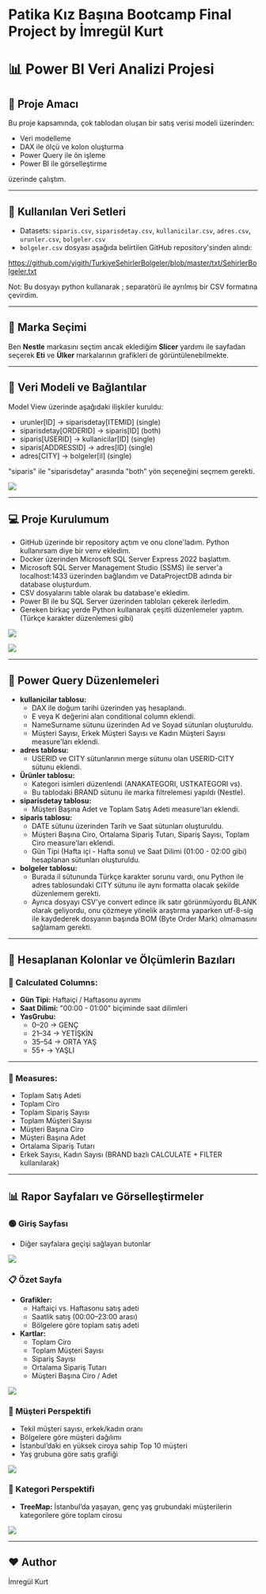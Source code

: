 # Patika Kız Başına Bootcamp Final Project by İmregül Kurt

# 📊 Power BI Veri Analizi Projesi

## 🎯 Proje Amacı

Bu proje kapsamında, çok tablodan oluşan bir satış verisi modeli üzerinden:
- Veri modelleme
- DAX ile ölçü ve kolon oluşturma
- Power Query ile ön işleme
- Power BI ile görselleştirme  

üzerinde çalıştım.

---

## 📁 Kullanılan Veri Setleri

- Datasets: `siparis.csv`, `siparisdetay.csv`, `kullanicilar.csv`, `adres.csv`, `urunler.csv`, `bolgeler.csv`
- `bolgeler.csv` dosyası aşağıda belirtilen GitHub repository'sinden alındı:

https://github.com/yigith/TurkiyeSehirlerBolgeler/blob/master/txt/SehirlerBolgeler.txt

Not: Bu dosyayı python kullanarak ; separatörü ile ayrılmış bir CSV formatına çevirdim.

---

## 🧭 Marka Seçimi

Ben **Nestle** markasını seçtim ancak eklediğim **Slicer** yardımı ile sayfadan seçerek **Eti** ve **Ülker** markalarının grafikleri de görüntülenebilmekte.

---

## 🔗 Veri Modeli ve Bağlantılar

Model View üzerinde aşağıdaki ilişkiler kuruldu:

- urunler[ID] → siparisdetay[ITEMID] (single)
- siparisdetay[ORDERID] → siparis[ID] (both)
- siparis[USERID] → kullanicilar[ID] (single)
- siparis[ADDRESSID] → adres[ID] (single)
- adres[CITY] → bolgeler[il] (single)

"siparis" ile "siparisdetay" arasında "both" yön seçeneğini seçmem gerekti.

![](https://github.com/imku13/patika-data-project/blob/main/images/model_view.png)

---

## 💻 Proje Kurulumum

- GitHub üzerinde bir repository açtım ve onu clone'ladım. Python kullanırsam diye bir venv ekledim.
- Docker üzerinden Microsoft SQL Server Express 2022 başlattım.
- Microsoft SQL Server Management Studio (SSMS) ile server'a localhost:1433
üzerinden bağlandım ve DataProjectDB adında bir database oluşturdum.
- CSV dosyalarını table olarak bu database'e ekledim.
- Power BI ile bu SQL Server üzerinden tabloları çekerek ilerledim.
- Gereken birkaç yerde Python kullanarak çeşitli düzenlemeler yaptım. (Türkçe karakter düzenlemesi gibi)

![](https://github.com/imku13/patika-data-project/blob/main/images/docker.png)

![](https://github.com/imku13/patika-data-project/blob/main/images/ssms.png)

---

## 🧼 Power Query Düzenlemeleri

- **kullanicilar tablosu:**
  - DAX ile doğum tarihi üzerinden yaş hesaplandı.
  - E veya K değerini alan conditional column eklendi.
  - NameSurname sütunu üzerinden Ad ve Soyad sütunları oluşturuldu.
  - Müşteri Sayısı, Erkek Müşteri Sayısı ve Kadın Müşteri Sayısı measure'ları eklendi.
- **adres tablosu:**
  - USERID ve CITY sütunlarının merge sütunu olan USERID-CITY sütunu eklendi.
- **Ürünler tablosu:**
  - Kategori isimleri düzenlendi (ANAKATEGORI, USTKATEGORI vs).
  - Bu tablodaki BRAND sütunu ile marka filtrelemesi yapıldı (Nestle).
- **siparisdetay tablosu:**
  - Müşteri Başına Adet ve Toplam Satış Adeti measure'ları eklendi.
- **siparis tablosu:**
  - DATE sütunu üzerinden Tarih ve Saat sütunları oluşturuldu.
  - Müşteri Başına Ciro, Ortalama Sipariş Tutarı, Sipariş Sayısı, Toplam Ciro measure'ları eklendi.
  - Gün Tipi (Hafta içi - Hafta sonu) ve Saat Dilimi (01:00 - 02:00 gibi) hesaplanan sütunları oluşturuldu.
- **bolgeler tablosu:**
  - Burada il sütununda Türkçe karakter sorunu vardı, onu Python ile adres tablosundaki CITY sütunu ile aynı formatta olacak şekilde düzenlemem gerekti.
  - Ayrıca dosyayı CSV'ye convert edince ilk satır görünmüyordu BLANK olarak geliyordu, onu çözmeye yönelik araştırma yaparken
utf-8-sig ile kaydederek dosyanın başında BOM (Byte Order Mark) olmamasını sağlamam gerekti.

---

## 🧮 Hesaplanan Kolonlar ve Ölçümlerin Bazıları

### 🧾 Calculated Columns:
- **Gün Tipi:** Haftaiçi / Haftasonu ayırımı
- **Saat Dilimi:** "00:00 - 01:00" biçiminde saat dilimleri
- **YasGrubu:**  
  - 0–20 → GENÇ  
  - 21–34 → YETİŞKİN  
  - 35–54 → ORTA YAŞ  
  - 55+ → YAŞLI

---

### 📐 Measures:
- Toplam Satış Adeti  
- Toplam Ciro
- Toplam Sipariş Sayısı
- Toplam Müşteri Sayısı
- Müşteri Başına Ciro
- Müşteri Başına Adet
- Ortalama Sipariş Tutarı
- Erkek Sayısı, Kadın Sayısı (BRAND bazlı CALCULATE + FILTER kullanılarak)  

---

## 📊 Rapor Sayfaları ve Görselleştirmeler

### 🟢 Giriş Sayfası
- Diğer sayfalara geçişi sağlayan butonlar

![](https://github.com/imku13/patika-data-project/blob/main/images/giris_sayfasi.png)

### 📋 Özet Sayfa
- **Grafikler:**
  - Haftaiçi vs. Haftasonu satış adeti
  - Saatlik satış (00:00–23:00 arası)
  - Bölgelere göre toplam satış adeti
- **Kartlar:**
  - Toplam Ciro
  - Toplam Müşteri Sayısı
  - Sipariş Sayısı
  - Ortalama Sipariş Tutarı
  - Müşteri Başına Ciro / Adet

![](https://github.com/imku13/patika-data-project/blob/main/images/ozet_sayfasi.png)

### 👤 Müşteri Perspektifi
- Tekil müşteri sayısı, erkek/kadın oranı
- Bölgelere göre müşteri dağılımı
- İstanbul’daki en yüksek ciroya sahip Top 10 müşteri
- Yaş grubuna göre satış grafiği

![](https://github.com/imku13/patika-data-project/blob/main/images/musteri_sayfasi.png)

### 🛒 Kategori Perspektifi
- **TreeMap:** İstanbul’da yaşayan, genç yaş grubundaki müşterilerin kategorilere göre toplam cirosu

![](https://github.com/imku13/patika-data-project/blob/main/images/kategori_sayfasi.png)

---

## ❤️ Author

İmregül Kurt
